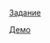 [Задание](https://github.com/rolling-scopes-school/tasks/blob/master/tasks/fancy-weather.md)

[Демо](https://fancy-weather.vergunmari.now.sh/)

